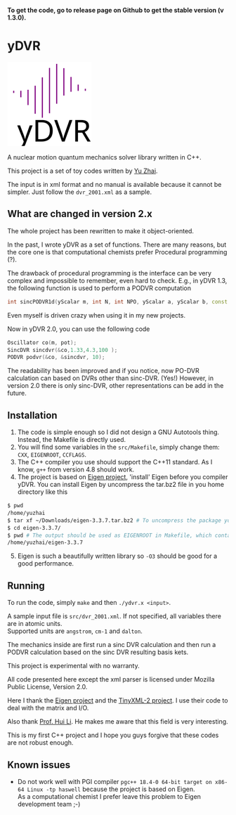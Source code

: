 **To get the code, go to release page on Github to get the stable version (v 1.3.0).**  

# yDVR

![yDVR logo](logo.svg)

A nuclear motion quantum mechanics solver library written in C++.

This project is a set of toy codes written by [Yu Zhai](http://www.zhaiyusci.net/).

The input is in xml format and no manual is available because it cannot be simpler.  Just follow the `dvr_2001.xml` as a sample.

## What are changed in version 2.x

The whole project has been rewritten to make it object-oriented.

In the past, I wrote yDVR as a set of functions.  There are many reasons, but the core one is that computational chemists prefer Procedural programming (?).

The drawback of procedural programming is the interface can be very complex and impossible to remember, even hard to check.  E.g., in yDVR 1.3, the following function is used to perform a PODVR computation

```cpp
int sincPODVR1d(yScalar m, int N, int NPO, yScalar a, yScalar b, const DoubleFunction1d& potential, yVector& x, yVector& E, yMatrix& wf, yMatrix& H_PODVR);
```

Even myself is driven crazy when using it in my new projects.

Now in yDVR 2.0, you can use the following code

```cpp
Oscillator co(m, pot);
SincDVR sincdvr(&co,1.33,4.3,100 );
PODVR podvr(&co, &sincdvr, 10);
```

The readability has been improved and if you notice, now PO-DVR calculation can based on DVRs other than sinc-DVR. (Yes!)  However, in version 2.0 there is only sinc-DVR, other representations can be add in the future.

## Installation

1. The code is simple enough so I did not design a GNU Autotools thing.  
Instead, the Makefile is directly used.
2. You will find some variables in the `src/Makefile`, simply change them:
`CXX`, `EIGENROOT`, `CCFLAGS`.
3. The C++ compiler you use should support the C++11 standard.
As I know, `g++` from version 4.8 should work.
4. The project is based on [Eigen project](http://eigen.tuxfamily.org/index.php?title=Main_Page), 'install' Eigen before you compiler yDVR.  You can install Eigen by uncompress the tar.bz2 file in you home directory like this
```sh
$ pwd
/home/yuzhai
$ tar xf ~/Downloads/eigen-3.3.7.tar.bz2 # To uncompress the package you download from Eigen website
$ cd eigen-3.3.7/
$ pwd # The output should be used as EIGENROOT in Makefile, which contains `Eigen` directory
/home/yuzhai/eigen-3.3.7
```
5. Eigen is such a beautifully written library so `-O3` should be good for a good performance.

## Running

To run the code, simply `make` and then `./ydvr.x <input>`.  

A sample input file is `src/dvr_2001.xml`.
If not specified, all variables there are in atomic units.  
Supported units are `angstrom`, `cm-1` and `dalton`.

The mechanics inside are first run a sinc DVR calculation and then run a PODVR calculation based on the sinc DVR resulting basis kets.

This project is experimental with no warranty.

All code presented here except the xml parser is licensed under Mozilla Public License, Version 2.0.  

Here I thank the [Eigen project](http://eigen.tuxfamily.org/index.php?title=Main_Page) and the [TinyXML-2 project](http://www.grinninglizard.com/tinyxml2/index.html).  I use their code to deal with the matrix and I/O.

Also thank [Prof. Hui Li](http://huiligroup.org/).  He makes me aware that this field is very interesting.

This is my first C++ project and I hope you guys forgive that these codes are not robust enough.

## Known issues
+ Do not work well with PGI compiler `pgc++ 18.4-0 64-bit target on x86-64 Linux -tp haswell` because the project is based on Eigen.  
As a computational chemist I prefer leave this problem to Eigen development team ;-)

